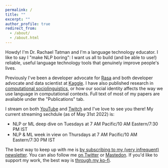 ```yaml
---
permalink: /
title: ""
excerpt: ""
author_profile: true
redirect_from: 
  - /about/
  - /about.html
---
```

Howdy! I'm Dr. Rachael Tatman and I'm a language technology educator. I like to say I "make NLP boring": I want us all to build (and be able to use!) reliable, useful language technology tools that genuinely improve people's lives.

Previously I've been a developer advocate for [Rasa](https://rasa.com/) and both developer advocate and data scientist at [Kaggle](https://www.kaggle.com/rtatman). I have also published research in [computational sociolinguistics](https://makingnoiseandhearingthings.com/2017/06/13/what-is-computational-sociolinguistics-and-whos-doing-it/), or how our social identity affects the way we use language in computational contexts. Full text of most of my papers are avaliable under the "Publications" tab.

I stream on both [YouTube](https://www.youtube.com/c/RachaelTatmanNLP) and [Twitch](https://www.twitch.tv/rctatman/)  and I've love to see you there! My current streaming sechdule (as of May 31st 2022) is: 

- NLP or ML deep dive on Tuesdays at 7 AM Pacific/10 AM Eastern/7:30 PM IST
- NLP & ML week in view on Thursdays at 7 AM Pacific/10 AM Eastern/7:30 PM IST

The best way to keep up with me is [by subscribing to my (very infrequent) newsletter](https://tinyletter.com/rctatman). You can also follow me [on Twitter](https://twitter.com/rctatman) or [Mastedon](https://mastodon.rctatman.com/@rctatman). If you'd like to support my work, the best way is [through my ko-fi](https://ko-fi.com/rctatman/tiers).
